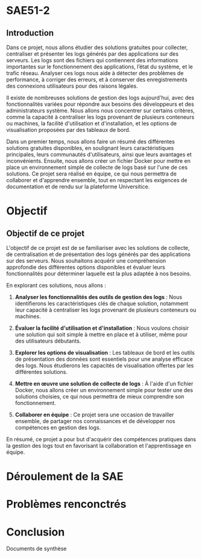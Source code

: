 # SAE51-2

## Introduction

Dans ce projet, nous allons étudier des solutions gratuites pour collecter, centraliser et présenter les logs générés par des applications sur des serveurs. Les logs sont des fichiers qui contiennent des informations importantes sur le fonctionnement des applications, l’état du système, et le trafic réseau. Analyser ces logs nous aide à détecter des problèmes de performance, à corriger des erreurs, et à conserver des enregistrements des connexions utilisateurs pour des raisons légales.

Il existe de nombreuses solutions de gestion des logs aujourd'hui, avec des fonctionnalités variées pour répondre aux besoins des développeurs et des administrateurs système. Nous allons nous concentrer sur certains critères, comme la capacité à centraliser les logs provenant de plusieurs conteneurs ou machines, la facilité d'utilisation et d'installation, et les options de visualisation proposées par des tableaux de bord.

Dans un premier temps, nous allons faire un résumé des différentes solutions gratuites disponibles, en soulignant leurs caractéristiques principales, leurs communautés d'utilisateurs, ainsi que leurs avantages et inconvénients. Ensuite, nous allons créer un fichier Docker pour mettre en place un environnement simple de collecte de logs basé sur l'une de ces solutions. Ce projet sera réalisé en équipe, ce qui nous permettra de collaborer et d'apprendre ensemble, tout en respectant les exigences de documentation et de rendu sur la plateforme Universitice.

# Objectif

## Objectif de ce projet

L'objectif de ce projet est de se familiariser avec les solutions de collecte, de centralisation et de présentation des logs générés par des applications sur des serveurs. Nous souhaitons acquérir une compréhension approfondie des différentes options disponibles et évaluer leurs fonctionnalités pour déterminer laquelle est la plus adaptée à nos besoins.

En explorant ces solutions, nous allons :

1. **Analyser les fonctionnalités des outils de gestion des logs** : Nous identifierons les caractéristiques clés de chaque solution, notamment leur capacité à centraliser les logs provenant de plusieurs conteneurs ou machines.

2. **Évaluer la facilité d'utilisation et d'installation** : Nous voulons choisir une solution qui soit simple à mettre en place et à utiliser, même pour des utilisateurs débutants.

3. **Explorer les options de visualisation** : Les tableaux de bord et les outils de présentation des données sont essentiels pour une analyse efficace des logs. Nous étudierons les capacités de visualisation offertes par les différentes solutions.

4. **Mettre en œuvre une solution de collecte de logs** : À l'aide d'un fichier Docker, nous allons créer un environnement simple pour tester une des solutions choisies, ce qui nous permettra de mieux comprendre son fonctionnement.

5. **Collaborer en équipe** : Ce projet sera une occasion de travailler ensemble, de partager nos connaissances et de développer nos compétences en gestion des logs.

En résumé, ce projet a pour but d'acquérir des compétences pratiques dans la gestion des logs tout en favorisant la collaboration et l'apprentissage en équipe.


# Déroulement de la SAE

# Problèmes renconctrés

# Conclusion
Documents de synthèse
